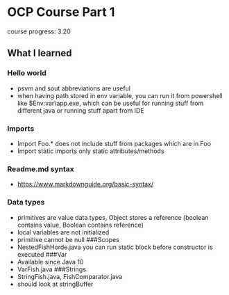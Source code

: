 # OCP Course Part 1

course progress: 3.20

## What I learned
### Hello world
- psvm and sout abbreviations are useful
- when having path stored in env variable, you can run it from powershell like $Env:var\app.exe, which can be useful for running stuff from different java or running stuff apart from IDE
### Imports
- Import Foo.* does not include stuff from packages which are in Foo
- Import static imports only static attributes/methods
### Readme.md syntax
- https://www.markdownguide.org/basic-syntax/
### Data types
- primitives are value data types, Object stores a reference (boolean contains value, Boolean contains reference)
- local variables are not initialized
- primitive cannot be null
###Scopes
- NestedFishHorde.java you can run static block before constructor is executed
###Var
- Available since Java 10
- VarFish.java
###Strings
- StringFish.java, FishComparator.java
- should look at stringBuffer